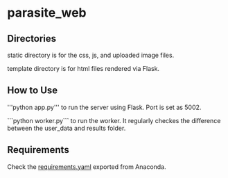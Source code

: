 # parasite_web

<h2>Directories</h2>

<p>static directory is for the css, js, and uploaded image files.</p>
<p>template directory is for html files rendered via Flask.</p>


<h2>How to Use</h2>

<p>'''python app.py''' to run the server using Flask. Port is set as 5002.</p>
<p>```python worker.py``` to run the worker. It regularly checkes the difference between the user_data and results folder.</p>

<h2>Requirements</h2>

Check the [requirements.yaml](requirements.yaml) exported from Anaconda.
